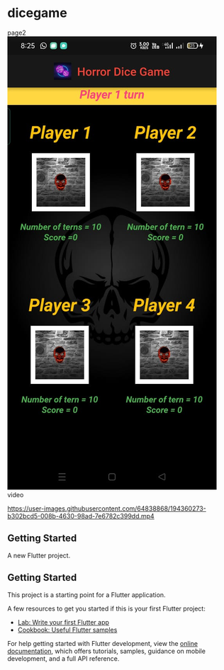 # dicegame

page2
![Screenshot](ss.jpeg)
video



https://user-images.githubusercontent.com/64838868/194360273-b302bcd5-008b-4630-98ad-7e6782c399dd.mp4



## Getting Started
A new Flutter project.

## Getting Started

This project is a starting point for a Flutter application.

A few resources to get you started if this is your first Flutter project:

- [Lab: Write your first Flutter app](https://docs.flutter.dev/get-started/codelab)
- [Cookbook: Useful Flutter samples](https://docs.flutter.dev/cookbook)

For help getting started with Flutter development, view the
[online documentation](https://docs.flutter.dev/), which offers tutorials,
samples, guidance on mobile development, and a full API reference.
